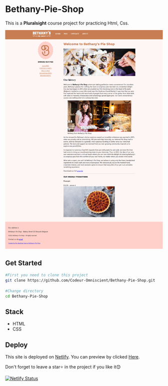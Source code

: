 # Bethany-Pie-Shop

This is a **Pluralsight** course project for practicing Html, Css.

![Home image](./Bethany's%20Pie%20shop%20screenshot.png)

## Get Started

```bash
#First you need to clone this project
git clone https://github.com/Codeur-Omniscient/Bethany-Pie-Shop.git

#Change directory
cd Bethany-Pie-Shop
```

## Stack

- HTML
- CSS

## Deploy

This site is deployed on [Netlify](Netlify.com). You can preview by clicked [Here](https://bethanyspie-shop.netlify.app/).

Don't forget to leave a star⭐ in the project if you like it😊

[![Netlify Status](https://api.netlify.com/api/v1/badges/51ae7ba8-e089-46a8-a12d-ac449a9f5915/deploy-status)](https://app.netlify.com/sites/bethanyspie-shop/deploys)
